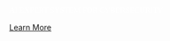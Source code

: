 <p style="color: white !important; font-family: Raleway !important; margin: 0 0 10px 0; padding: 0 !important; font-weight:500 !important; font-style: normal !important;" class="headline-text">AI EXPERT SYSTEM FOR CYBERSECURITY</p>

[Learn More]({{#makeLink}}./landing.html?product_path=./products/cybersecurity/cyberwarrior.md&menu_path=.menus/en{{/makeLink}})